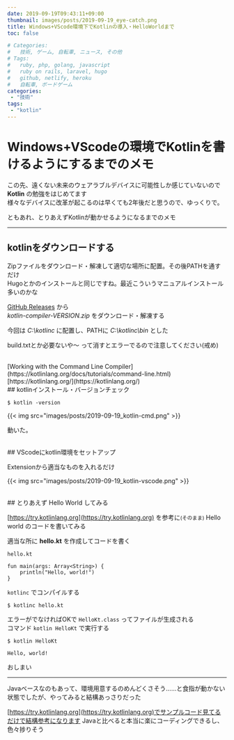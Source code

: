 ```yaml
---
date: 2019-09-19T09:43:11+09:00
thumbnail: images/posts/2019-09-19_eye-catch.png
title: Windows+VScode環境下でKotlinの導入・HelloWorldまで
toc: false

# Categories:
#   技術, ゲーム, 自転車, ニュース, その他
# Tags:
#   ruby, php, golang, javascript
#   ruby on rails, laravel, hugo
#   github, netlify, heroku
#   自転車, ボードゲーム
categories:
 - "技術"
tags:
 - "kotlin"
---
```


# Windows+VScodeの環境でKotlinを書けるようにするまでのメモ

この先、遠くない未来のウェアラブルデバイスに可能性しか感じていないので __Kotlin__ の勉強をはじめてます  
様々なデバイスに改革が起こるのは早くても2年後だと思うので、ゆっくりで。

ともあれ、とりあえずKotlinが動かせるようになるまでのメモ

* * *

## kotlinをダウンロードする

Zipファイルをダウンロード・解凍して適切な場所に配置。その後PATHを通すだけ   
Hugoとかのインストールと同じですね。最近こういうマニュアルインストール多いのかな

[GitHub Releases](https://github.com/JetBrains/kotlin/releases/latest) から  
_kotlin-compiler-VERSION.zip_ をダウンロード・解凍する

今回は _C:\kotlinc_ に配置し、PATHに _C:\kotlinc\bin_ とした

build.txtとか必要ないや～ って消すとエラーでるので注意してください(戒め)

<br>
[Working with the Command Line Compiler](https://kotlinlang.org/docs/tutorials/command-line.html)  
[https://kotlinlang.org/](https://kotlinlang.org/)  

<br>
## kotlinインストール・バージョンチェック

```
$ kotlin -version
```

{{< img src="images/posts/2019-09-19_kotlin-cmd.png" >}}

動いた。

<br>
## VScodeにkotlin環境をセットアップ

Extensionから適当なものを入れるだけ

{{< img src="images/posts/2019-09-19_kotlin-vscode.png" >}}


<br>
## とりあえず Hello World してみる

[https://try.kotlinlang.org](https://try.kotlinlang.org) を参考に<small>(そのまま)</small> Hello world のコードを書いてみる

適当な所に __hello.kt__ を作成してコードを書く

```
hello.kt

fun main(args: Array<String>) {
    println("Hello, world!")
}
```

<code>kotlinc</code> でコンパイルする

```
$ kotlinc hello.kt
```

エラーがでなければOKで <code>HelloKt.class</code> ってファイルが生成される  
コマンド <code>kotlin HelloKt</code> で実行する


```
$ kotlin HelloKt

Hello, world!
```

おしまい

* * *

Javaベースなのもあって、環境用意するのめんどくさそう……と食指が動かない状態でしたが、やってみると結構あっさりだった

[https://try.kotlinlang.org](https://try.kotlinlang.org)でサンプルコード見てるだけで結構参考になります
Javaと比べると本当に楽にコーディングできるし、色々捗りそう


